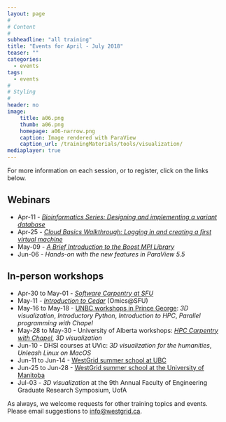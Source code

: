 ```yaml
---
layout: page
#
# Content
#
subheadline: "all training"
title: "Events for April - July 2018"
teaser: ""
categories:
  - events
tags:
  - events
#
# Styling
#
header: no
image:
    title: a06.png
    thumb: a06.png
    homepage: a06-narrow.png
    caption: Image rendered with ParaView
    caption_url: /trainingMaterials/tools/visualization/
mediaplayer: true
---
```


For more information on each session, or to register, click on the links below.

## Webinars

* Apr-11 - [*Bioinformatics Series: Designing and implementing a variant database*](https://www.eventbrite.ca/e/bioinformatics-series-designing-implementing-a-variant-database-registration-44005392313)
* Apr-25 - [*Cloud Basics Walkthrough: Logging in and creating a first virtual machine*](https://www.eventbrite.ca/e/cloud-basics-logging-in-creating-a-virtual-machine-registration-45222949058)
* May-09 - [*A Brief Introduction to the Boost MPI Library*](https://www.eventbrite.ca/e/introduction-to-the-boost-mpi-library-registration-45221058403)
* Jun-06 - *Hands-on with the new features in ParaView 5.5*

## In-person workshops

* Apr-30 to May-01 - [*Software Carpentry at SFU*](https://computecanada.github.io/2018-04-30-sfu)
* May-11 - [*Introduction to Cedar*](https://www.eventbrite.ca/e/introduction-to-cedar-supercomputer-tickets-45120977057) (Omics@SFU)
* May-16 to May-18 - [UNBC workshops in Prince George](https://www.eventbrite.ca/e/research-computing-tutorials-unbc-intro-to-hpc-programming-paraview-registration-41154618572): *3D visualization*, *Introductory Python*, *Introduction
  to HPC*, *Parallel programming with Chapel*
* May-28 to May-30 - University of Alberta workshops: [*HPC Carpentry with Chapel*](https://computecanada.github.io/2018-05-28-ualberta-hpc), *3D visualization*
* Jun-10 - DHSI courses at UVic: *3D visualization for the humanities*, *Unleash Linux on MacOS*
* Jun-11 to Jun-14 - [WestGrid summer school at UBC](https://www.eventbrite.ca/e/westgrid-research-computing-summer-school-2018-ubc-tickets-43877045424)
* Jun-25 to Jun-28 - [WestGrid summer school at the University of Manitoba](https://www.eventbrite.ca/e/westgrid-research-computing-summer-school-2018-umanitoba-tickets-43877322252)
* Jul-03 - *3D visualization* at the 9th Annual Faculty of Engineering Graduate Research Symposium, UofA

As always, we welcome requests for other training topics and events. Please email suggestions to
info@westgrid.ca.
